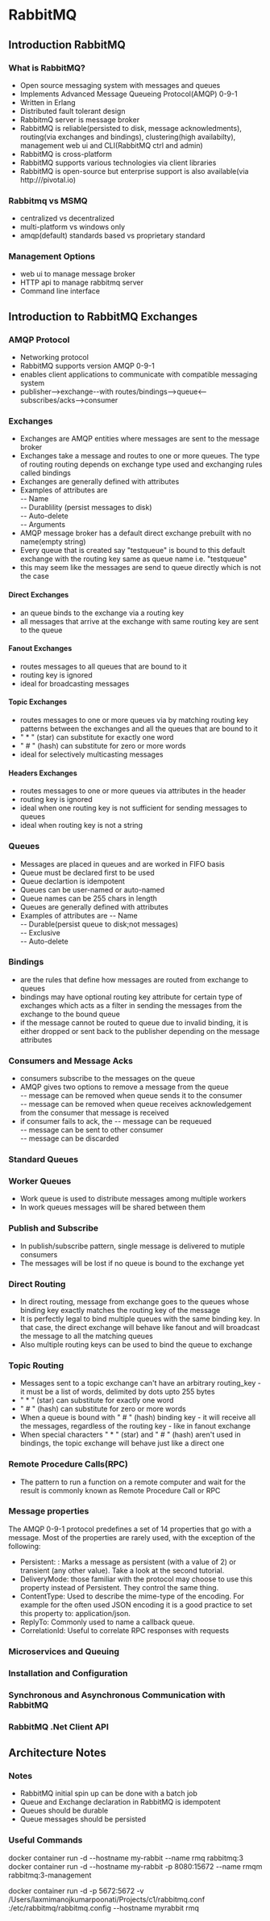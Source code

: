# RabbitMQ

## Introduction RabbitMQ
### What is RabbitMQ?  
 - Open source messaging system with messages and queues    
 - Implements Advanced Message Queueing Protocol(AMQP)  0-9-1  
 - Written in Erlang    
 - Distributed fault tolerant design  
 - RabbitmQ server is message broker  
 - RabbitMQ is reliable(persisted to disk, message acknowledments), routing(via exchanges and bindings), clustering(high availabilty), management web ui and CLI(RabbitMQ ctrl and admin)    
 - RabbitMQ is cross-platform  
 - RabbitMQ supports various technologies via client libraries  
 - RabbitMQ is open-source but enterprise support is also available(via http:///pivotal.io)  

### Rabbitmq vs MSMQ
- centralized vs decentralized  
- multi-platform vs windows only   
- amqp(default) standards based vs proprietary standard  
### Management Options
- web ui to manage message broker 
- HTTP api to manage rabbitmq server 
- Command line interface 

## Introduction to RabbitMQ Exchanges
### AMQP Protocol
- Networking protocol  
- RabbitMQ supports version AMQP 0-9-1  
- enables client applications to communicate with compatible messaging system  
- publisher-->exchange--with routes/bindings-->queue<--subscribes/acks-->consumer    
### Exchanges 
- Exchanges are AMQP entities where messages are sent to the message broker  
- Exchanges take a message and routes to one or more queues. The type of routing routing depends on exchange type used and exchanging rules called bindings  
- Exchanges are generally defined with attributes  
- Examples of attributes are   
-- Name  
-- Durablility (persist messages to disk)  
-- Auto-delete  
-- Arguments  
- AMQP message broker has a default direct exchange prebuilt with no name(empty string)  
- Every queue that is created say "testqueue" is bound to this default exchange with the routing key same as queue name i.e. "testqueue"  
- this may seem like the messages are send to queue directly which is not the case  
#### Direct Exchanges
- an queue  binds to the exchange via a routing key  
- all messages that arrive at the exchange with same routing key are sent to the queue  
#### Fanout Exchanges
- routes messages to all queues that are bound to it   
- routing key is ignored  
- ideal for broadcasting messages   
#### Topic Exchanges
- routes messages to one or more queues via by matching routing key patterns between the exchanges and all the queues that are bound to it  
- " * " (star) can substitute for exactly one word
- " # " (hash) can substitute for zero or more words
- ideal for selectively multicasting messages  
#### Headers Exchanges
- routes messages to one or more queues via attributes in the header  
- routing key is ignored  
- ideal when one routing key is not sufficient for sending messages to queues  
- ideal when routing key is not a string  
### Queues
- Messages are placed in queues and are worked in FIFO basis  
- Queue must be declared first to be used  
- Queue declartion is idempotent  
- Queues can be user-named or auto-named  
- Queue names can be 255 chars in length  
- Queues are generally defined with attributes  
- Examples of attributes are 
-- Name  
-- Durable(persist queue to disk;not messages)  
-- Exclusive  
-- Auto-delete  
### Bindings
- are the rules that define how messages are routed from exchange to queues
- bindings may have optional routing key attribute for certain type of exchanges which acts as a filter in sending the messages from the exchange to the bound queue
- if the message cannot be routed to queue due to invalid binding, it is either dropped or sent back to the publisher depending on the message attributes   
### Consumers and Message Acks
- consumers subscribe to the messages on the queue  
- AMQP gives two options to remove a message from the queue  
-- message can be removed when queue sends it to the consumer  
-- message can be removed when queue receives acknowledgement from the consumer that message is received  
- if consumer fails to ack, the
-- message can be requeued  
-- message can be sent to other consumer  
-- message can be discarded  
### Standard Queues
### Worker Queues
- Work queue is used to distribute messages among multiple workers
- In work queues messages will be shared between them
### Publish and Subscribe
- In publish/subscribe pattern, single message is delivered to mutiple consumers 
- The messages will be lost if no queue is bound to the exchange yet
### Direct Routing 
- In direct routing, message from exchange goes to the queues whose binding key exactly matches the routing key of the message
- It is perfectly legal to bind multiple queues with the same binding key.  In that case, the direct exchange will behave like fanout and will broadcast the message to all the matching queues
- Also multiple routing keys can be used to bind the queue to exchange
### Topic Routing
- Messages sent to a topic exchange can't have an arbitrary routing_key - it must be a list of words, delimited by dots upto 255 bytes
- " * " (star) can substitute for exactly one word
- " # " (hash) can substitute for zero or more words
- When a queue is bound with " # " (hash) binding key - it will receive all the messages, regardless of the routing key - like in fanout exchange
- When special characters " * " (star) and " # " (hash) aren't used in bindings, the topic exchange will behave just like a direct one
### Remote Procedure Calls(RPC)
- The pattern to run a function on a remote computer and wait for the result is commonly known as Remote Procedure Call or RPC

### Message properties
The AMQP 0-9-1 protocol predefines a set of 14 properties that go with a message. Most of the properties are rarely used, with the exception of the following:
- Persistent: : Marks a message as persistent (with a value of 2) or transient (any other value). Take a look at the second tutorial.
- DeliveryMode: those familiar with the protocol may choose to use this property instead of Persistent. They control the same thing.
- ContentType: Used to describe the mime-type of the encoding. For example for the often used JSON encoding it is a good practice to set this property to: application/json.
- ReplyTo: Commonly used to name a callback queue.
- CorrelationId: Useful to correlate RPC responses with requests
### Microservices and Queuing

### Installation and Configuration

### Synchronous and Asynchronous Communication with RabbitMQ

### RabbitMQ .Net Client API 

## Architecture Notes
### Notes
- RabbitMQ initial spin up can be done with a batch job    
- Queue and Exchange declaration in RabbitMQ is idempotent  
- Queues should be durable  
- Queue messages should be persisted  
### Useful Commands
docker container run -d --hostname my-rabbit --name rmq rabbitmq:3  
docker container run -d --hostname my-rabbit -p 8080:15672 --name rmqm rabbitmq:3-management  

docker container run -d -p 5672:5672 -v /Users/laxmimanojkumarpoonati/Projects/c1/rabbitmq.conf :/etc/rabbitmq/rabbitmq.config --hostname myrabbit rmq  
